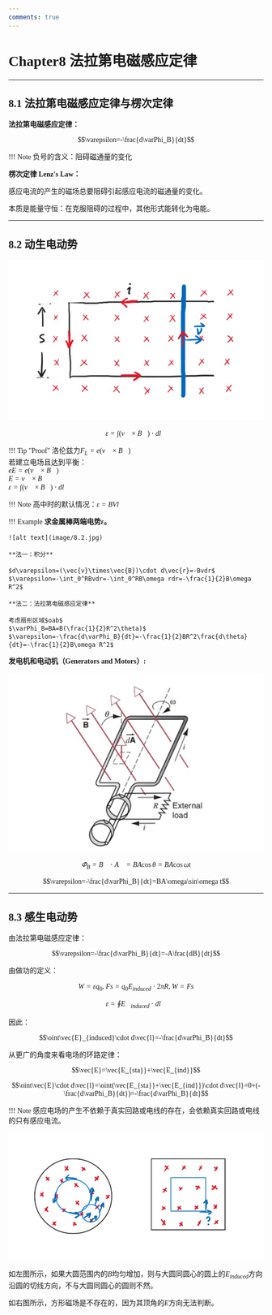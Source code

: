 ```yaml
---
comments: true
---
```


<span style="font-family: 'Times New Roman';">

# Chapter8 法拉第电磁感应定律

***

## 8.1 法拉第电磁感应定律与楞次定律

**法拉第电磁感应定律：**

$$\varepsilon=-\frac{d\varPhi_B}{dt}$$

!!! Note
    负号的含义：阻碍磁通量的变化

**楞次定律 Lenz's Law：**

感应电流的产生的磁场总要阻碍引起感应电流的磁通量的变化。

本质是能量守恒：在克服阻碍的过程中，其他形式能转化为电能。

***

## 8.2 动生电动势

![alt text](image/8.1.jpg)

$$\varepsilon=\int(\vec{v}\times\vec{B})\cdot d\vec{l}$$

!!! Tip "Proof"
    洛伦兹力$F_L=e(\vec{v}\times\vec{B})$  
    若建立电场且达到平衡：  
    $eE=e(\vec{v}\times\vec{B})$  
    $E=\vec{v}\times\vec{B}$  
    $\varepsilon=\int(\vec{v}\times\vec{B})\cdot d\vec{l}$  

!!! Note
    高中时的默认情况：$\varepsilon=BVl$

!!! Example
    **求金属棒两端电势$\varepsilon$。**  

    ![alt text](image/8.2.jpg)

    **法一：积分**

    $d\varepsilon=(\vec{v}\times\vec{B})\cdot d\vec{r}=-Bvdr$  
    $\varepsilon=-\int_0^RBvdr=-\int_0^RB\omega rdr=-\frac{1}{2}B\omega R^2$  

    **法二：法拉第电磁感应定律**  

    考虑扇形区域$oab$  
    $\varPhi_B=BA=B(\frac{1}{2}R^2\theta)$  
    $\varepsilon=-\frac{d\varPhi_B}{dt}=-\frac{1}{2}BR^2\frac{d\theta}{dt}=-\frac{1}{2}B\omega R^2$  

**发电机和电动机（Generators and Motors）:**

![alt text](image/8.3.jpg)

$$\varPhi_B=\vec{B}\cdot\vec{A}=BA\cos\theta=BA\cos\omega t$$

$$\varepsilon=-\frac{d\varPhi_B}{dt}=BA\omega\sin\omega t$$

***

## 8.3 感生电动势

由法拉第电磁感应定律：

$$\varepsilon=-\frac{d\varPhi_B}{dt}=-A\frac{dB}{dt}$$

由做功的定义：

$$W=\varepsilon q_0,~Fs=q_0E_{induced}\cdot 2\pi R,~W=Fs$$

$$\varepsilon=\oint\vec{E}_{induced}\cdot d\vec{l}$$

因此：

$$\oint\vec{E}_{induced}\cdot d\vec{l}=-\frac{d\varPhi_B}{dt}$$

从更广的角度来看电场的环路定律：

$$\vec{E}=\vec{E_{sta}}+\vec{E_{ind}}$$

$$\oint\vec{E}\cdot d\vec{l}=\oint(\vec{E_{sta}}+\vec{E_{ind}})\cdot d\vec{l}=0+(-\frac{d\varPhi_B}{dt})=-\frac{d\varPhi_B}{dt}$$

!!! Note
    感应电场的产生不依赖于真实回路或电线的存在，会依赖真实回路或电线的只有感应电流。

![alt text](image/8.4.jpg)

如左图所示，如果大圆范围内的$B$均匀增加，则与大圆同圆心的圆上的$E_{induced}$方向沿圆的切线方向，不与大圆同圆心的圆则不然。

如右图所示，方形磁场是不存在的，因为其顶角的$E$方向无法判断。